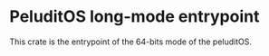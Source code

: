 # PeluditOS long-mode entrypoint

This crate is the entrypoint of the 64-bits mode of the peluditOS.
